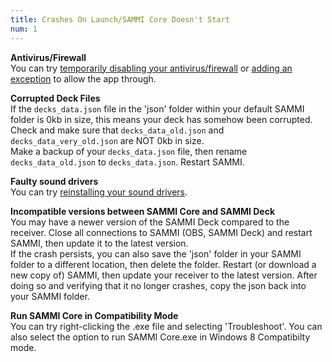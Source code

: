```yaml
---
title: Crashes On Launch/SAMMI Core Doesn't Start
num: 1
---
```


**Antivirus/Firewall**\
You can try [temporarily disabling your antivirus/firewall](https://support.microsoft.com/en-us/windows/turn-off-defender-antivirus-protection-in-windows-security-99e6004f-c54c-8509-773c-a4d776b77960) or [adding an exception](https://support.microsoft.com/en-us/windows/add-an-exclusion-to-windows-security-811816c0-4dfd-af4a-47e4-c301afe13b26) to allow the app through.

**Corrupted Deck Files**\
If the `decks_data.json` file in the 'json' folder within your default SAMMI folder is 0kb in size, this means your deck has somehow been corrupted. Check and make sure that `decks_data_old.json` and `decks_data_very_old.json` are NOT 0kb in size.\
Make a backup of your `decks_data.json` file, then rename `decks_data_old.json` to `decks_data.json`. Restart SAMMI. 

**Faulty sound drivers**\
You can try [reinstalling your sound drivers](https://support.microsoft.com/en-us/windows/fix-sound-problems-in-windows-10-73025246-b61c-40fb-671a-2535c7cd56c8).

**Incompatible versions between SAMMI Core and SAMMI Deck**\
You may have a newer version of the SAMMI Deck compared to the receiver. Close all connections to SAMMI (OBS, SAMMI Deck) and restart SAMMI, then update it to the latest version.\
If the crash persists, you can also save the 'json' folder in your SAMMI folder to a different location, then delete the folder. Restart (or download a new copy of) SAMMI, then update your receiver to the latest version. After doing so and verifying that it no longer crashes, copy the json back into your SAMMI folder. 

**Run SAMMI Core in Compatibility Mode**\
You can try right-clicking the .exe file and selecting 'Troubleshoot'. You can also select the option to run SAMMI Core.exe in Windows 8 Compatibilty mode. 
